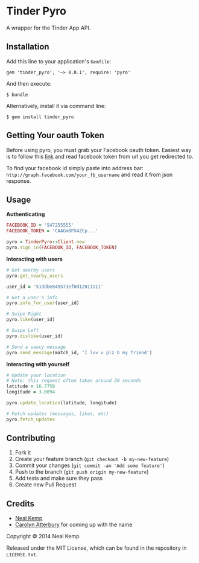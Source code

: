 Tinder Pyro
===========

A wrapper for the Tinder App API.


Installation
------------

Add this line to your application's `Gemfile`:

    gem 'tinder_pyro', '~> 0.0.1', require: 'pyro'

And then execute:

    $ bundle

Alternatively, install it via command line:

    $ gem install tinder_pyro


Getting Your oauth Token
------------------------

Before using pyro, you must grab your Facebook oauth token. Easiest way is to follow this <a href="https://www.facebook.com/dialog/oauth?client_id=464891386855067&redirect_uri=https://www.facebook.com/connect/login_success.html&scope=basic_info,email,public_profile,user_about_me,user_activities,user_birthday,user_education_history,user_friends,user_interests,user_likes,user_location,user_photos,user_relationship_details&response_type=token">link</a> and read facebook token from url you get redirected to. 

To find your facebook id simply paste into address bar: `http://graph.facebook.com/your_fb_username` and read it from json response.


Usage
-----

**Authenticating**

```ruby
FACEBOOK_ID = '547255555'
FACEBOOK_TOKEN = 'CAAGm0PX4ZCp...'

pyro = TinderPyro::Client.new
pyro.sign_in(FACEBOOK_ID, FACEBOOK_TOKEN)
```

**Interacting with users**

```ruby
# Get nearby users
pyro.get_nearby_users

user_id = '51ddbe849573ef0d12011111'

# Get a user's info
pyro.info_for_user(user_id)

# Swipe Right
pyro.like(user_id)

# Swipe Left
pyro.dislike(user_id)

# Send a saucy message
pyro.send_message(match_id, 'I luv u plz b my friend')
```

**Interacting with yourself**

```ruby
# Update your location
# Note: this request often takes around 30 seconds
latitude = 16.7758
longitude = 3.0094

pyro.update_location(latitude, longitude)

# Fetch updates (messages, likes, etc)
pyro.fetch_updates
```


Contributing
------------

1. Fork it
2. Create your feature branch (`git checkout -b my-new-feature`)
3. Commit your changes (`git commit -am 'Add some feature'`)
4. Push to the branch (`git push origin my-new-feature`)
5. Add tests and make sure they pass
6. Create new Pull Request


Credits
-------

* [Neal Kemp](http://nealke.mp)
* [Carolyn Atterbury](http://github.com/carocaro1234) for coming up with the
  name

Copyright &copy; 2014 Neal Kemp

Released under the MIT License, which can be found in the repository in `LICENSE.txt`.
